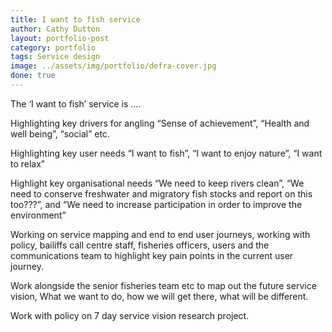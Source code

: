 ```yaml
---
title: I want to fish service
author: Cathy Dutton
layout: portfolio-post
category: portfolio
tags: Service design
image: ../assets/img/portfolio/defra-cover.jpg
done: true
---
```


The ‘I want to fish’ service is ….

Highlighting key drivers for angling “Sense of achievement”, “Health and well being”, “social” etc.

Highlighting key user needs “I want to fish”, “I want to enjoy nature”, “I want to relax”

Highlight key organisational needs “We need to keep rivers clean”, “We need to conserve freshwater and migratory fish stocks and report on this too???”, and “We need to increase participation in order to improve the environment”

Working on service mapping and end to end user journeys, working with policy, bailiffs call centre staff, fisheries officers, users and the communications team to highlight key pain points in the current user journey.


Work alongside the senior fisheries team etc to map out the future service vision, What we want to do, how we will get there, what will be different.


Work with policy on 7 day service vision research project.
